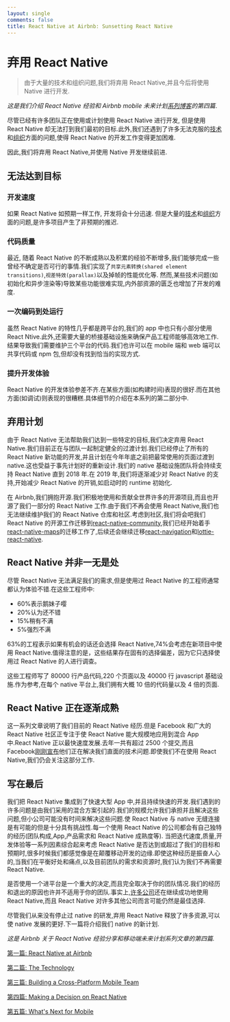 ```yaml
---
layout: single
comments: false
title: React Native at Airbnb: Sunsetting React Native
---
```


# 弃用 React Native

> 由于大量的技术和组织问题,我们将弃用 React Native,并且今后将使用 Native 进行开发.

_这是我们介绍 React Native 经验和 Airbnb mobile 未来计划[系列博客](https://medium.com/airbnb-engineering/react-native-at-airbnb-f95aa460be1c)的第四篇_.

尽管已经有许多团队正在使用或计划使用 React Native 进行开发, 但是使用 React Native 却无法打到我们最初的目标.此外,我们还遇到了许多无法克服的[技术](https://medium.com/airbnb-engineering/react-native-at-airbnb-the-technology-dafd0b43838)和[组织](https://medium.com/airbnb-engineering/building-a-cross-platform-mobile-team-3e1837b40a88)方面的问题,使得 React Native 的开发工作变得更加困难.

因此,我们将弃用 React Native,并使用 Native 开发继续前进.

## 无法达到目标

### 开发速度

如果 React Native 如预期一样工作, 开发将会十分迅速. 但是大量的[技术](https://medium.com/airbnb-engineering/react-native-at-airbnb-the-technology-dafd0b43838)和[组织](https://medium.com/airbnb-engineering/building-a-cross-platform-mobile-team-3e1837b40a88)方面的问题,是许多项目产生了非预期的推迟.

### 代码质量

最近, 随着 React Native 的不断成熟以及积累的经验不断增多,我们能够完成一些曾经不确定是否可行的事情.我们实现了`共享元素转换(shared element transitions)`,`视差特效(parallax)`以及掉帧的性能优化等. 然而,某些技术问题(如初始化和异步渲染等)导致某些功能很难实现,内外部资源的匮乏也增加了开发的难度.

### 一次编码到处运行

虽然 React Native 的特性几乎都是跨平台的,我们的 app 中也只有小部分使用 React Ntive.此外,还需要大量的桥接基础设施来确保产品工程师能够高效地工作.结果导致我们需要维护三个平台的代码.我们也许可以在 mobile 端和 web 端可以共享代码或 npm 包,但却没有找到恰当的实现方式.

### 提升开发体验

React Native 的开发体验参差不齐.在某些方面(如构建时间)表现的很好.而在其他方面(如调试)则表现的很糟糕.具体细节的介绍在本系列的第二部分中.

## 弃用计划

由于 React Native 无法帮助我们达到一些特定的目标,我们决定弃用 React Native.我们目前正在与团队一起制定健全的过渡计划.我们已经停止了所有的 React Native 新功能的开发,并且计划在今年年底之前把最常使用的页面过渡到 native.这也受益于事先计划好的重新设计.我们的 native 基础设施团队将会持续支持 React Native 直到 2018 年.在 2019 年,我们将逐渐减少对 React Native 的支持,开始减少 React Native 的开销,如启动时的 runtime 初始化.

在 Airbnb,我们拥抱开源.我们积极地使用和贡献全世界许多的开源项目,而且也开源了我们一部分的 React Native 工作.由于我们不再会使用 React Native,我们也无法继续维护我们的 React Native 仓库和社区.考虑到社区,我们将会吧我们 React Native 的开源工作迁移到[react-native-community](https://github.com/react-native-community),我们已经开始着手[react-native-maps](https://github.com/react-community/react-native-maps)的迁移工作了,后续还会继续迁移[react-navigation](https://github.com/airbnb/native-navigation)和[lottie-react-native](https://github.com/airbnb/lottie-react-native/).

## React Native 并非一无是处

尽管 React Native 无法满足我们的需求,但是使用过 React Native 的工程师通常都认为体验不错.在这些工程师中:

* 60%表示鹅妹子嘤
* 20%认为还不错
* 15%稍有不满
* 5%强烈不满

63%的工程表示如果有机会的话还会选择 React Native,74%会考虑在新项目中使用 React Native.值得注意的是，这些结果存在固有的选择偏差，因为它只选择使用过 React Native 的人进行调查。

这些工程师写了 80000 行产品代码,220 个页面以及 40000 行 javascript 基础设施.作为参考,在每个 native 平台上,我们拥有大概 10 倍的代码量以及 4 倍的页面.

## React Native 正在逐渐成熟

这一系列文章说明了我们目前的 React Native 经历.但是 Facebook 和广大的 React Native 社区正专注于使 React Native 能大规模地应用到混合 App 中.React Native 正以最快速度发展.去年一共有超过 2500 个提交,而且 Facebook[刚刚宣布](https://facebook.github.io/react-native/blog/2018/06/14/state-of-react-native-2018)他们正在解决我们直面的技术问题.即使我们不在使用 React Native,我们仍会关注这部分工作.

## 写在最后

我们把 React Native 集成到了快速大型 App 中,并且持续快速的开发.我们遇到的许多问题是由我们采用的混合方案引起的.我们的规模允许我们承担并且解决这些问题,但小公司可能没有时间来解决这些问题.使 React Native 与 native 无缝连接是有可能的但是十分具有挑战性.每一个使用 React Native 的公司都会有自己独特的经历(团队构成,App,产品需求和 React Native 成熟度等).
当把迭代速度,质量,开发体验等一系列因素综合起来考虑 React Native 是否达到或超过了我们的目标和预期时,很多时候我们都感觉像是在颠覆移动开发的边缘.即使这种经历是振奋人心的,当我们在平衡好处和痛点,以及目前团队的需求和资源时,我们认为我们不再需要 React Native.

是否使用一个进平台是一个重大的决定,而且完全取决于你的团队情况.我们的经历和退出的原因也许并不适用于你的团队.事实上,[许多公司](https://instagram-engineering.com/react-native-at-instagram-dd828a9a90c7)还在继续成功地使用 React Native,而且 React Native 对许多其他公司而言可能仍然是最佳选择.

尽管我们从来没有停止过 native 的研发,弃用 React Native 释放了许多资源,可以使 native 发展的更好.下一篇将介绍我们 native 的新计划.

_这是 Airbnb 关于 React Native 经验分享和移动端未来计划系列文章的第四篇._

[第一篇: React Native at Airbnb]()

[第二篇: The Technology]()

[第三篇: Building a Cross-Platform Mobile Team]()

[第四篇: Making a Decision on React Native]()

[第五篇: What's Next for Mobile]()
